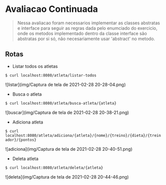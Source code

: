 # Avaliacao Continuada

 > Nessa avaliacao foram necessarios implementar as classes abstratas e interface para seguir as regras dada pelo enumciado do exercicio, onde os metodos implementado dentro da classe interface são abstratas por si só, não necesariamente usar 'abstract' no metodo.


## Rotas

* Listar todos os atletas

` $ curl localhost:8080/atleta/listar-todos `

  ![listar](img/Captura de tela de 2021-02-28 20-28-04.png)
  
  
* Busca o atleta

` $ curl localhost:8080/atleta/busca-atleta/{atleta} `

  ![buscar](img/Captura de tela de 2021-02-28 20-38-21.png)
  
  
* Adiciona atleta

` $ curl localhost:8080/atleta/adiciona/{atleta}/{nome}/{treino}/{dieta}/{treinador}/{pontos} `

  ![adiciona](img/Captura de tela de 2021-02-28 20-40-51.png)
  

* Deleta atleta

` $ curl localhost:8080/atleta/deleta/{atleta} `

  ![deleta](img/Captura de tela de 2021-02-28 20-44-46.png)
